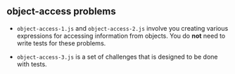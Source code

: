 ## object-access problems


- `object-access-1.js` and `object-access-2.js` involve you creating various expressions for accessing information from objects.  You do **not** need to write tests for these problems.

- `object-access-3.js` is a set of challenges that is designed to be done with tests.

